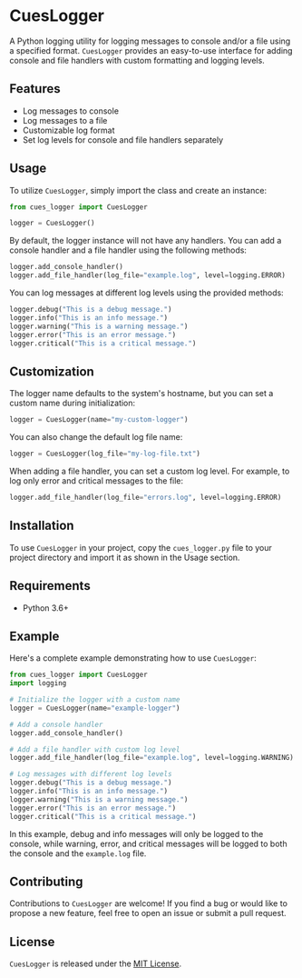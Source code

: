 # CuesLogger

A Python logging utility for logging messages to console and/or a file using a specified format. `CuesLogger` provides an easy-to-use interface for adding console and file handlers with custom formatting and logging levels.

## Features

- Log messages to console
- Log messages to a file
- Customizable log format
- Set log levels for console and file handlers separately

## Usage

To utilize `CuesLogger`, simply import the class and create an instance:

```python
from cues_logger import CuesLogger

logger = CuesLogger()
```

By default, the logger instance will not have any handlers. You can add a console handler and a file handler using the following methods:

```python
logger.add_console_handler()
logger.add_file_handler(log_file="example.log", level=logging.ERROR)
```

You can log messages at different log levels using the provided methods:

```python
logger.debug("This is a debug message.")
logger.info("This is an info message.")
logger.warning("This is a warning message.")
logger.error("This is an error message.")
logger.critical("This is a critical message.")
```

## Customization

The logger name defaults to the system's hostname, but you can set a custom name during initialization:

```python
logger = CuesLogger(name="my-custom-logger")
```

You can also change the default log file name:

```python
logger = CuesLogger(log_file="my-log-file.txt")
```

When adding a file handler, you can set a custom log level. For example, to log only error and critical messages to the file:

```python
logger.add_file_handler(log_file="errors.log", level=logging.ERROR)
```

## Installation

To use `CuesLogger` in your project, copy the `cues_logger.py` file to your project directory and import it as shown in the Usage section.

## Requirements

- Python 3.6+

## Example

Here's a complete example demonstrating how to use `CuesLogger`:

```python
from cues_logger import CuesLogger
import logging

# Initialize the logger with a custom name
logger = CuesLogger(name="example-logger")

# Add a console handler
logger.add_console_handler()

# Add a file handler with custom log level
logger.add_file_handler(log_file="example.log", level=logging.WARNING)

# Log messages with different log levels
logger.debug("This is a debug message.")
logger.info("This is an info message.")
logger.warning("This is a warning message.")
logger.error("This is an error message.")
logger.critical("This is a critical message.")
```

In this example, debug and info messages will only be logged to the console, while warning, error, and critical messages will be logged to both the console and the `example.log` file.

## Contributing

Contributions to `CuesLogger` are welcome! If you find a bug or would like to propose a new feature, feel free to open an issue or submit a pull request.

## License

`CuesLogger` is released under the [MIT License](https://opensource.org/licenses/MIT).
